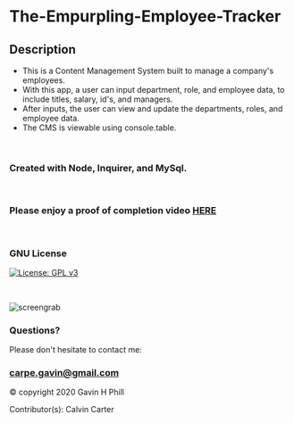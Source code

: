 # The-Empurpling-Employee-Tracker

## Description

- This is a Content Management System built to manage a company's employees.
- With this app, a user can input department, role, and employee data, to include titles, salary, id's, and managers.
- After inputs, the user can view and update the departments, roles, and employee data.
- The CMS is viewable using console.table.

<br>

### Created with Node, Inquirer, and MySql. 
<br>

### Please enjoy a proof of completion video [HERE](https://drive.google.com/file/d/1OU_hknbYmxYBq7tgpk3UitoeI3yi7wAP/view)
<br>

### GNU License
[![License: GPL v3](https://img.shields.io/badge/License-GPLv3-blue.svg)](https://www.gnu.org/licenses/gpl-3.0)

<br>

![screengrab](https://github.com/carpegavin/The-Empurpling-Employee-Tracker/blob/main/assets/img/gif.gif?raw=true)


### Questions?
Please don't hesitate to contact me:

### carpe.gavin@gmail.com

© copyright 2020 Gavin H Phill

Contributor(s): Calvin Carter

